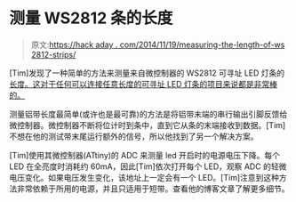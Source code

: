 # 测量 WS2812 条的长度

> 原文:[https://hack aday . com/2014/11/19/measuring-the-length-of-ws 2812-strips/](https://hackaday.com/2014/11/19/measuring-the-length-of-ws2812-strips/)

[Tim]发现了一种简单的方法来测量来自微控制器的 WS2812 可寻址 LED 灯条的[长度。这对于任何可以连接任意长度的可寻址 LED 灯条的项目来说都是非常棒的。](http://cpldcpu.wordpress.com/2014/11/16/ws2812_length/)

测量铝带长度最简单(或许也是最可靠)的方法是将铝带末端的串行输出引脚反馈给微控制器。微控制器不断将位计时到条中，直到它从条的末端接收到数据。[Tim]不想在他的测试带末尾运行额外的信号，所以他找到了另一个解决方案。

[Tim]使用其微控制器(ATtiny)的 ADC 来测量 led 开启时的电源电压下降。每个 LED 在全亮度时消耗约 60mA，因此[Tim]依次打开每个 LED，观察 ADC 的轻微电压变化。如果电压发生变化，该地址上一定会有一个 LED。[Tim]注意到这种方法非常依赖于所用的电源，并且只适用于短带。查看他的博客文章了解更多细节。